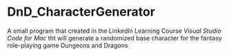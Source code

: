 # DnD_CharacterGenerator
 A small program that created in the LinkedIn Learning Course _Visual Studio Code for Mac_ tht will generate a randomized base character for the fantasy role-playing game Dungeons and Dragons
